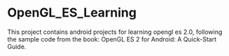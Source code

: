 # OpenGL_ES_Learning
This project contains android projects for learning opengl es 2.0, following the sample code from the book: OpenGL ES 2 for Android: A Quick-Start Guide.
